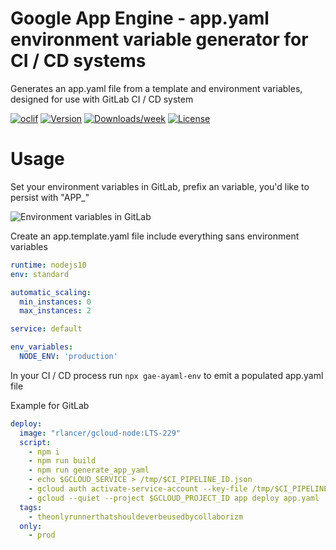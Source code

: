 Google App Engine - app.yaml environment variable generator for CI / CD systems 
=================

Generates an app.yaml file from a template and environment variables, designed for use with GitLab CI / CD system

[![oclif](https://img.shields.io/badge/cli-oclif-brightgreen.svg)](https://oclif.io)
[![Version](https://img.shields.io/npm/v/gae-ayaml-env.svg)](https://npmjs.org/package/gae-ayaml-env)
[![Downloads/week](https://img.shields.io/npm/dw/gae-ayaml-env.svg)](https://npmjs.org/package/gae-ayaml-env)
[![License](https://img.shields.io/npm/l/gae-ayaml-env.svg)](https://github.com/code/gae-ayaml-env/blob/master/package.json)


# Usage

Set your environment variables in GitLab, prefix an variable, you'd like to persist with "APP_"   

![Environment variables in GitLab](https://gitlab.com/collaborizm-community/gae-appyaml-env-generate/uploads/a490e948a1f26f08d6cf77e180b826c6/image.png)

Create an app.template.yaml file include everything sans environment variables  

```yaml
runtime: nodejs10
env: standard

automatic_scaling:
  min_instances: 0
  max_instances: 2

service: default

env_variables:
  NODE_ENV: 'production'
```

In your CI / CD process run `npx gae-ayaml-env` to emit a populated app.yaml file

Example for GitLab

```yaml
deploy:
  image: "rlancer/gcloud-node:LTS-229"
  script:
    - npm i
    - npm run build
    - npm run generate_app_yaml
    - echo $GCLOUD_SERVICE > /tmp/$CI_PIPELINE_ID.json
    - gcloud auth activate-service-account --key-file /tmp/$CI_PIPELINE_ID.json
    - gcloud --quiet --project $GCLOUD_PROJECT_ID app deploy app.yaml
  tags:
    - theonlyrunnerthatshouldeverbeusedbycollaborizm
  only:
    - prod
```
